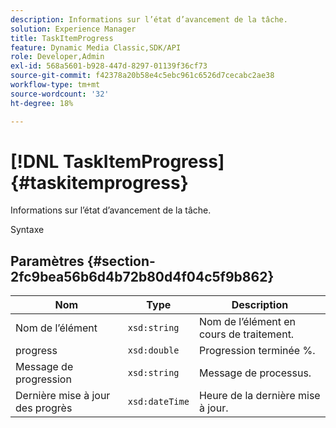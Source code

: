 ```yaml
---
description: Informations sur l’état d’avancement de la tâche.
solution: Experience Manager
title: TaskItemProgress
feature: Dynamic Media Classic,SDK/API
role: Developer,Admin
exl-id: 568a5601-b928-447d-8297-01139f36cf73
source-git-commit: f42378a20b58e4c5ebc961c6526d7cecabc2ae38
workflow-type: tm+mt
source-wordcount: '32'
ht-degree: 18%

---
```


# [!DNL TaskItemProgress]{#taskitemprogress}

Informations sur l’état d’avancement de la tâche.

Syntaxe

## Paramètres {#section-2fc9bea56b6d4b72b80d4f04c5f9b862}

| Nom | Type | Description |
|---|---|---|
| Nom de l’élément | `xsd:string` | Nom de l’élément en cours de traitement. |
| progress | `xsd:double` | Progression terminée %. |
| Message de progression | `xsd:string` | Message de processus. |
| Dernière mise à jour des progrès | `xsd:dateTime` | Heure de la dernière mise à jour. |
